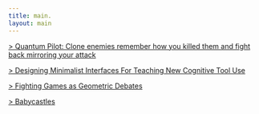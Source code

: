 ```yaml
---
title: main.
layout: main
---
```


[> Quantum Pilot: Clone enemies remember how you killed them and fight back mirroring your attack](https://itunes.apple.com/us/app/quantum-pilot/id935956154?mt=8)

[> Designing Minimalist Interfaces For Teaching New Cognitive Tool Use](designing_minimalist/index.html)

[> Fighting Games as Geometric Debates](geometric_debates/index.html)

[> Babycastles](babycastles/index.html)